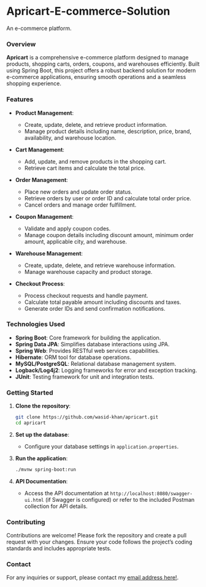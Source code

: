 # Apricart-E-commerce-Solution
An e-commerce platform.

### Overview

**Apricart** is a comprehensive e-commerce platform designed to manage products, shopping carts, orders, coupons, and warehouses efficiently. Built using Spring Boot, this project offers a robust backend solution for modern e-commerce applications, ensuring smooth operations and a seamless shopping experience.

### Features

- **Product Management**: 
  - Create, update, delete, and retrieve product information.
  - Manage product details including name, description, price, brand, availability, and warehouse location.

- **Cart Management**: 
  - Add, update, and remove products in the shopping cart.
  - Retrieve cart items and calculate the total price.

- **Order Management**: 
  - Place new orders and update order status.
  - Retrieve orders by user or order ID and calculate total order price.
  - Cancel orders and manage order fulfillment.

- **Coupon Management**: 
  - Validate and apply coupon codes.
  - Manage coupon details including discount amount, minimum order amount, applicable city, and warehouse.

- **Warehouse Management**: 
  - Create, update, delete, and retrieve warehouse information.
  - Manage warehouse capacity and product storage.

- **Checkout Process**: 
  - Process checkout requests and handle payment.
  - Calculate total payable amount including discounts and taxes.
  - Generate order IDs and send confirmation notifications.

### Technologies Used

- **Spring Boot**: Core framework for building the application.
- **Spring Data JPA**: Simplifies database interactions using JPA.
- **Spring Web**: Provides RESTful web services capabilities.
- **Hibernate**: ORM tool for database operations.
- **MySQL/PostgreSQL**: Relational database management system.
- **Logback/Log4j2**: Logging frameworks for error and exception tracking.
- **JUnit**: Testing framework for unit and integration tests.

### Getting Started

1. **Clone the repository**:
   ```bash
   git clone https://github.com/wasid-khan/apricart.git
   cd apricart
   ```

2. **Set up the database**:
   - Configure your database settings in `application.properties`.

3. **Run the application**:
   ```bash
   ./mvnw spring-boot:run
   ```

4. **API Documentation**:
   - Access the API documentation at `http://localhost:8080/swagger-ui.html` (if Swagger is configured) or refer to the included Postman collection for API details.

### Contributing

Contributions are welcome! Please fork the repository and create a pull request with your changes. Ensure your code follows the project’s coding standards and includes appropriate tests.

### Contact
For any inquiries or support, please contact my [email address here!](wakhan.msis23seecs@seecs.edu.pk).
